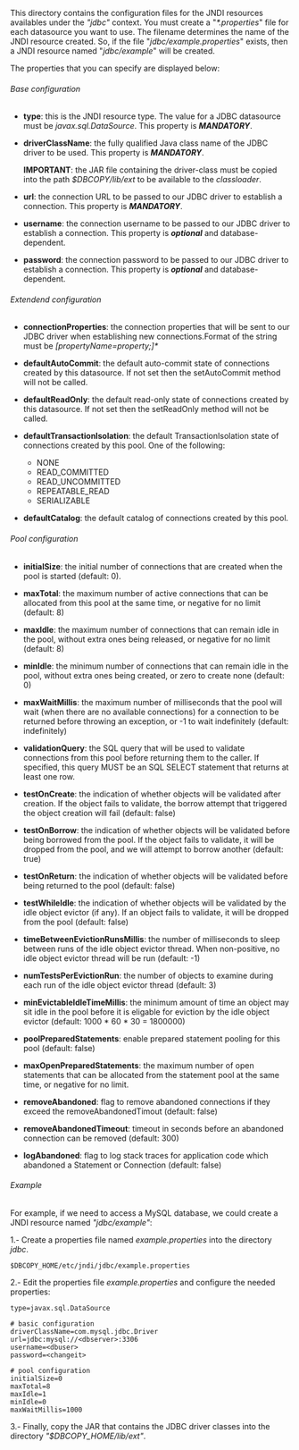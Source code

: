 This directory contains the configuration files for the JNDI resources availables under the _"jdbc"_ context. You must create a "_*.properties_" file for each datasource you want to use. The filename determines the name of the JNDI resource created. So, if the file "_jdbc/example.properties_" exists, then a JNDI resource named "_jdbc/example_" will be created.

The properties that you can specify are displayed below:

###### Base configuration

- **type**: this is the JNDI resource type. The value for a JDBC datasource must be  _javax.sql.DataSource_. This property is _**MANDATORY**_.

- **driverClassName**: the fully qualified Java class name of the JDBC driver to be used. This property is _**MANDATORY**_.

    **IMPORTANT**: the JAR file containing the driver-class must be copied into the path _$DBCOPY/lib/ext_ to be available to the _classloader_.

- **url**: the connection URL to be passed to our JDBC driver to establish a connection. This property is _**MANDATORY**_.

- **username**: the connection username to be passed to our JDBC driver to establish a connection. This property is _**optional**_ and database-dependent.

- **password**: the connection password to be passed to our JDBC driver to establish a connection. This property is _**optional**_ and database-dependent.


###### Extendend configuration

- **connectionProperties**: the connection properties that will be sent to our JDBC driver when establishing new connections.Format of the string must be _[propertyName=property;]*_

- **defaultAutoCommit**: the default auto-commit state of connections created by this datasource. If not set then the setAutoCommit method will not be called.

- **defaultReadOnly**: the default read-only state of connections created by this datasource. If not set then the setReadOnly method will not be called.

- **defaultTransactionIsolation**: the default TransactionIsolation state of connections created by this pool. One of the following:

    - NONE
    - READ_COMMITTED
    - READ_UNCOMMITTED
    - REPEATABLE_READ
    - SERIALIZABLE

- **defaultCatalog**: the default catalog of connections created by this pool.

###### Pool configuration

- **initialSize**: the initial number of connections that are created when the pool is started (default: 0).

- **maxTotal**: the maximum number of active connections that can be allocated from this pool at the same time, or negative for no limit (default: 8)

- **maxIdle**: the maximum number of connections that can remain idle in the pool, without extra ones being released, or negative for no limit (default: 8)

- **minIdle**: the minimum number of connections that can remain idle in the pool, without extra ones being created, or zero to create none (default: 0)

- **maxWaitMillis**: the maximum number of milliseconds that the pool will wait (when there are no available connections) for a connection to be returned before throwing an exception, or -1 to wait indefinitely (default: indefinitely)

- **validationQuery**: the SQL query that will be used to validate connections from this pool before returning them to the caller. If specified, this query MUST be an SQL SELECT statement that returns at least one row.

- **testOnCreate**: the indication of whether objects will be validated after creation. If the object fails to validate, the borrow attempt that triggered the object creation will fail (default: false)

- **testOnBorrow**: the indication of whether objects will be validated before being borrowed from the pool. If the object fails to validate, it will be dropped from the pool, and we will attempt to borrow another (default: true)

- **testOnReturn**: the indication of whether objects will be validated before being returned to the pool (default: false)

- **testWhileIdle**: the indication of whether objects will be validated by the idle object evictor (if any). If an object fails to validate, it will be dropped from the pool (default: false)

- **timeBetweenEvictionRunsMillis**: the number of milliseconds to sleep between runs of the idle object evictor thread. When non-positive, no idle object evictor thread will be run (default: -1)

- **numTestsPerEvictionRun**: the number of objects to examine during each run of the idle object evictor thread (default: 3) 

- **minEvictableIdleTimeMillis**: the minimum amount of time an object may sit idle in the pool before it is eligable for eviction by the idle object evictor (default: 1000 * 60 * 30 = 1800000)

- **poolPreparedStatements**: enable prepared statement pooling for this pool (default: false)

- **maxOpenPreparedStatements**: the maximum number of open statements that can be allocated from the statement pool at the same time, or negative for no limit.

- **removeAbandoned**: flag to remove abandoned connections if they exceed the removeAbandonedTimout (default: false)

- **removeAbandonedTimeout**: timeout in seconds before an abandoned connection can be removed (default: 300)

- **logAbandoned**: flag to log stack traces for application code which abandoned a Statement or Connection (default: false)

###### Example

For example, if we need to access a MySQL database, we could create a JNDI resource named _"jdbc/example"_:

1.- Create a properties file named _example.properties_ into the directory _jdbc_.

    $DBCOPY_HOME/etc/jndi/jdbc/example.properties

2.- Edit the properties file _example.properties_ and configure the needed properties:

    type=javax.sql.DataSource
    
    # basic configuration
    driverClassName=com.mysql.jdbc.Driver
    url=jdbc:mysql://<dbserver>:3306
    username=<dbuser>
    password=<changeit>
    
    # pool configuration
    initialSize=0
    maxTotal=8
    maxIdle=1
    minIdle=0
    maxWaitMillis=1000
    
3.- Finally, copy the JAR that contains the JDBC driver classes into the directory _"$DBCOPY_HOME/lib/ext"_.

